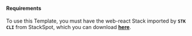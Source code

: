 #### **Requirements**
To use this Template, you must have the web-react Stack imported by **`STK CLI`** from StackSpot, which you can download [**here**](https://stackspot.com.br/).